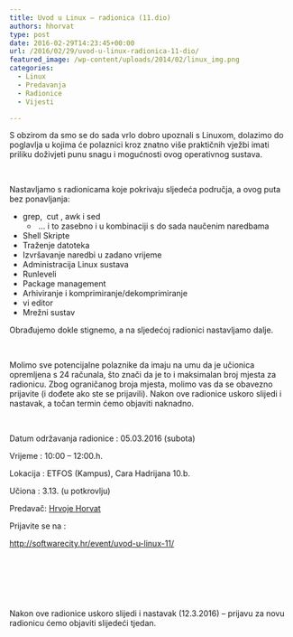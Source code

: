 ```yaml
---
title: Uvod u Linux – radionica (11.dio)
authors: hhorvat
type: post
date: 2016-02-29T14:23:45+00:00
url: /2016/02/29/uvod-u-linux-radionica-11-dio/
featured_image: /wp-content/uploads/2014/02/linux_img.png
categories:
  - Linux
  - Predavanja
  - Radionice
  - Vijesti

---
```

S obzirom da smo se do sada vrlo dobro upoznali s Linuxom, dolazimo do poglavlja u kojima će polaznici kroz znatno više praktičnih vježbi imati priliku doživjeti punu snagu i mogućnosti ovog operativnog sustava.

&nbsp;

Nastavljamo s radionicama koje pokrivaju sljedeća područja, a ovog puta bez ponavljanja:

  * grep,  cut , awk i sed 
      *  … i to zasebno i u kombinaciji s do sada naučenim naredbama
  * Shell Skripte
  * Traženje datoteka
  * Izvršavanje naredbi u zadano vrijeme
  * Administracija Linux sustava
  * Runleveli
  * Package management
  * Arhiviranje i komprimiranje/dekomprimiranje
  * vi editor
  * Mrežni sustav

Obrađujemo dokle stignemo, a na sljedećoj radionici nastavljamo dalje.

&nbsp;

Molimo sve potencijalne polaznike da imaju na umu da je učionica opremljena s 24 računala, što znači da je to i maksimalan broj mjesta za radionicu. Zbog ograničanog broja mjesta, molimo vas da se obavezno prijavite (i dođete ako ste se prijavili). Nakon ove radionice uskoro slijedi i nastavak, a točan termin ćemo objaviti naknadno.

&nbsp;

Datum održavanja radionice : 05.03.2016 (subota)

Vrijeme : 10:00 – 12:00.h.

Lokacija : ETFOS (Kampus), Cara Hadrijana 10.b.
  
Učiona : 3.13. (u potkrovlju)

Predavač: [Hrvoje Horvat][1]

Prijavite se na :

<http://softwarecity.hr/event/uvod-u-linux-11/>

&nbsp;

&nbsp;

&nbsp;

Nakon ove radionice uskoro slijedi i nastavak (12.3.2016) &#8211; prijavu za novu radionicu ćemo objaviti slijedeći tjedan.

&nbsp;

 [1]: https://hr.linkedin.com/in/hrvoje-horvat-48477b1